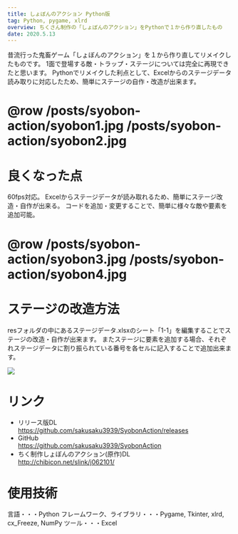 ```yaml
---
title: しょぼんのアクション Python版
tag: Python, pygame, xlrd
overview: ちくさん制作の「しょぼんのアクション」をPythonで１から作り直したもの
date: 2020.5.13
---
```


昔流行った鬼畜ゲーム「しょぼんのアクション」を１から作り直してリメイクしたものです。 1面で登場する敵・トラップ・ステージについては完全に再現できたと思います。
Pythonでリメイクした利点として、Excelからのステージデータ読み取りに対応したため、簡単にステージの自作・改造が出来ます。

# @row /posts/syobon-action/syobon1.jpg /posts/syobon-action/syobon2.jpg

# 良くなった点
60fps対応。
Excelからステージデータが読み取れるため、簡単にステージ改造・自作が出来る。
コードを追加・変更することで、簡単に様々な敵や要素を追加可能。

# @row /posts/syobon-action/syobon3.jpg /posts/syobon-action/syobon4.jpg

# ステージの改造方法
resフォルダの中にあるステージデータ.xlsxのシート「1-1」を編集することでステージの改造・自作が出来ます。
またステージに要素を追加する場合、それぞれステージデータに割り振られている番号を各セルに記入することで追加出来ます。

![](/public/posts/syobon-action/syobon-making.gif)

# リンク
- リリース版DL  
  https://github.com/sakusaku3939/SyobonAction/releases
- GitHub  
  https://github.com/sakusaku3939/SyobonAction
- ちく制作しょぼんのアクション(原作)DL  
  http://chibicon.net/slink/j062101/

# 使用技術
言語・・・Python
フレームワーク、ライブラリ・・・Pygame, Tkinter, xlrd, cx_Freeze, NumPy
ツール・・・Excel

